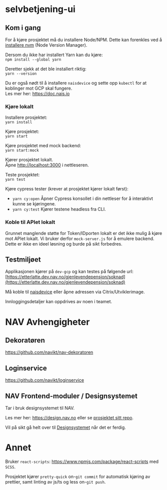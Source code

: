 # selvbetjening-ui

## Kom i gang

For å kjøre prosjektet må du installere Node/NPM. Dette kan forenkles ved å [installere nvm](https://github.com/nvm-sh/nvm) (Node Version Manager).

Dersom du ikke har installert Yarn kan du kjøre:\
`npm install --global yarn`

Deretter sjekk at det ble installert riktig:\
`yarn --version`

Du er også nødt til å installere `naisdevice` og sette opp `kubectl` for at koblinger mot GCP skal fungere.\
Les mer her: https://doc.nais.io

### Kjøre lokalt

Installere prosjektet:\
`yarn install`

Kjøre prosjektet:\
`yarn start`

Kjøre prosjektet med mock backend:\
`yarn start:mock`

Kjører prosjektet lokalt.\
Åpne [http://localhost:3000](http://localhost:3000) i nettleseren.

Teste prosjektet:\
`yarn test`

Kjøre cypress tester (krever at prosjektet kjører lokalt først):
- `yarn cy:open` Åpner Cypress konsollet i din nettleser for å interaktivt kunne se kjøringene.
- `yarn cy:test` Kjører testene headless fra CLI.

### Koble til APIet lokalt

Grunnet manglende støtte for Token/IDporten lokalt er det ikke mulig å kjøre mot APIet lokalt. Vi bruker derfor 
`mock-server.js` for å emulere backend. Dette er ikke en ideel løsning og burde på sikt forbedres. 


## Testmiljøet

Applikasjonen kjører på `dev-gcp` og kan testes på følgende url:
[https://etterlatte.dev.nav.no/gjenlevendepensjon/soknad](https://etterlatte.dev.nav.no/gjenlevendepensjon/soknad) 

Må koble til [naisdevice](https://doc.nais.io/device/) eller åpne adressen via Citrix/Utviklerimage.

Innloggingsdetaljer kan oppdrives av noen i teamet. 

# NAV Avhengigheter

## Dekoratøren

https://github.com/navikt/nav-dekoratoren

## Loginservice

https://github.com/navikt/loginservice

## NAV Frontend-moduler / Designsystemet

Tar i bruk designsystemet til NAV.

Les mer her: https://design.nav.no eller se [prosjektet sitt repo](https://github.com/navikt/nav-frontend-moduler).

Vil på sikt gå helt over til [Designsystemet](https://navikt.github.io/Designsystemet) når det er ferdig. 

# Annet

Bruker `react-scripts`: https://www.npmjs.com/package/react-scripts med `SCSS`.

Prosjektet kjører `pretty-quick` on-`git commit` for automatisk kjøring av prettier, samt linting av js/ts og less on-`git push`.
